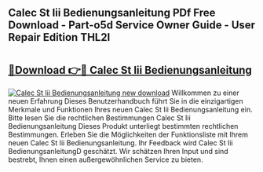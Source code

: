 ## Calec St Iii Bedienungsanleitung PDf Free Download - Part-o5d Service Owner Guide - User Repair Edition THL2l

# <h2><a href="http://df4i1z0.blite.top/?on=Calec+St+Iii+Bedienungsanleitung">🔗Download 👉🔴 Calec St Iii Bedienungsanleitung</a></h2>

[![Calec St Iii Bedienungsanleitung new download](https://i.imgur.com/lujVjoI.png)](http://df4i1z0.blite.top/?on=Calec+St+Iii+Bedienungsanleitung)
Willkommen zu einer neuen Erfahrung Dieses Benutzerhandbuch führt Sie in die einzigartigen Merkmale und Funktionen Ihres neuen Calec St Iii Bedienungsanleitung ein. Bitte lesen Sie die rechtlichen Bestimmungen Calec St Iii Bedienungsanleitung Dieses Produkt unterliegt bestimmten rechtlichen Bestimmungen. Erleben Sie die Möglichkeiten der Funktionsliste mit Ihrem neuen Calec St Iii Bedienungsanleitung. Ihr Feedback wird Calec St Iii BedienungsanleitungD geschätzt. Wir schätzen Ihren Input und sind bestrebt, Ihnen einen außergewöhnlichen Service zu bieten.
